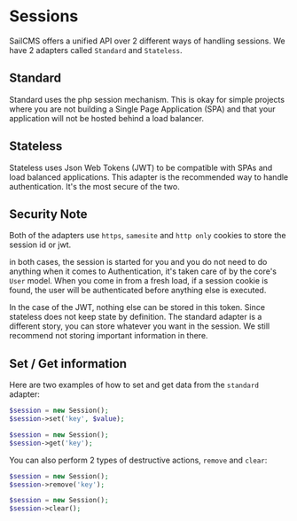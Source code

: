 # Sessions <Badge type="tip" text="3.0.0" />

SailCMS offers a unified API over 2 different ways of handling sessions. We have 2 adapters called `Standard` and `Stateless`.

## Standard

Standard uses the php session mechanism. This is okay for simple projects where you are not building a Single Page 
Application (SPA) and that your application will not be hosted behind a load balancer.

## Stateless

Stateless uses Json Web Tokens (JWT) to be compatible with SPAs and load balanced applications. This adapter is the 
recommended way to handle authentication. It's the most secure of the two.

## Security Note
Both of the adapters use `https`, `samesite` and `http only` cookies to store the session id or jwt.

in both cases, the session is started for you and you do not need to do anything when it comes to Authentication, it's 
taken care of by the core's `User` model. When you come in from a fresh load, if a session cookie is found, the user
will be authenticated before anything else is executed.

In the case of the JWT, nothing else can be stored in this token. Since stateless does not keep state by definition. The
standard adapter is a different story, you can store whatever you want in the session. We still recommend not storing
important information in there.

## Set / Get information

Here are two examples of how to set and get data from the `standard` adapter:

```php
$session = new Session();
$session->set('key', $value);
```

```php
$session = new Session();
$session->get('key');
```

You can also perform 2 types of destructive actions, `remove` and `clear`:

```php
$session = new Session();
$session->remove('key');
```

```php
$session = new Session();
$session->clear();
```